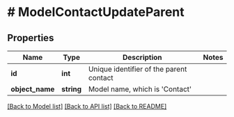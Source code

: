 # # ModelContactUpdateParent

## Properties

Name | Type | Description | Notes
------------ | ------------- | ------------- | -------------
**id** | **int** | Unique identifier of the parent contact |
**object_name** | **string** | Model name, which is &#39;Contact&#39; |

[[Back to Model list]](../../README.md#models) [[Back to API list]](../../README.md#endpoints) [[Back to README]](../../README.md)
